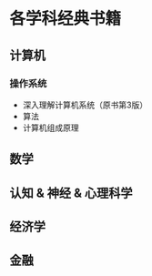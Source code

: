# 各学科经典书籍

## 计算机
### 操作系统
- 深入理解计算机系统（原书第3版）
- 算法
- 计算机组成原理

## 数学

## 认知 & 神经 & 心理科学

## 经济学

## 金融



